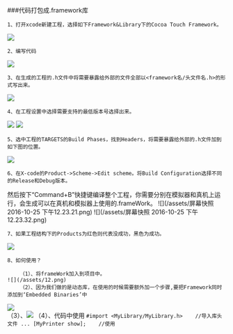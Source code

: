 ###代码打包成.framework库

    1、打开xcode新建工程，选择如下Framework&Library下的Cocoa Touch Framework。
![](/assets/1.png)

    2、编写代码
![](/assets/2.png)

    3、在生成的工程的.h文件中将需要暴露给外部的文件全部以<framework名/头文件名.h>的形式写出来。
![](/assets/3.png)

    4、在工程设置中选择需要支持的最低版本号选择出来。

![](/assets/5.png)
![](/assets/6.png)

    5、选中工程的TARGETS的Build Phases，找到Headers，将需要暴露给外部的.h文件加到如下图的位置。
![](/assets/7.png)
    
    6、在X-code的Product->Scheme->Edit scheme。将Build Configuration选择不同的Release和Debug版本。
然后按下“Command+B”快捷键编译整个工程，你需要分别在模拟器和真机上运行，会生成可以在真机和模拟器上使用的.frameWork。
![](/assets/屏幕快照 2016-10-25 下午12.23.21.png)
![](/assets/屏幕快照 2016-10-25 下午12.23.32.png)

    7、如果工程结构下的Products为红色则代表没成功，黑色为成功。
![](/assets/11.png)

    8、如何使用？
    
        （1）、将frameWork加入到项目中。
    ![](/assets/12.png)
        （2）、因为我们做的是动态库，在使用的时候需要额外加一个步骤,要把Framework同时添加到‘Embedded Binaries’中
![](/assets/13.png)  
        （3）、![](/assets/15.png)
        （4）、代码中使用
            ```
#import <MyLibrary/MyLibrary.h>    //导入库头文件
...
 [MyPrinter show];    //使用
            ```